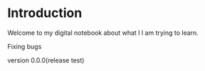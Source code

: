 # Introduction

Welcome to my digital notebook about what I l am trying to learn.

Fixing bugs

version 0.0.0(release test)